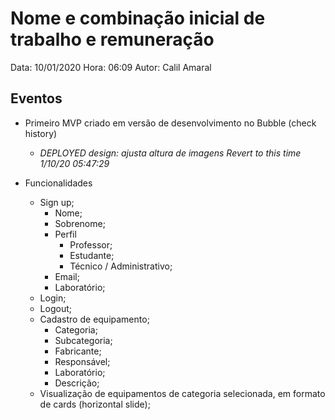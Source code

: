 # Nome e combinação inicial de trabalho e remuneração

Data: 10/01/2020
Hora: 06:09
Autor: Calil Amaral

## Eventos

* Primeiro MVP criado em versão de desenvolvimento no Bubble (check history)
  * *DEPLOYED design: ajusta altura de imagens Revert to this time 1/10/20 05:47:29*

* Funcionalidades
  * Sign up;
    * Nome;
    * Sobrenome;
    * Perfil
      * Professor;
      * Estudante;
      * Técnico / Administrativo;
    * Email;
    * Laboratório;
  * Login;
  * Logout;
  * Cadastro de equipamento;
    * Categoria;
    * Subcategoria;
    * Fabricante;
    * Responsável;
    * Laboratório;
    * Descrição;
  * Visualização de equipamentos de categoria selecionada, em formato de cards (horizontal slide);
